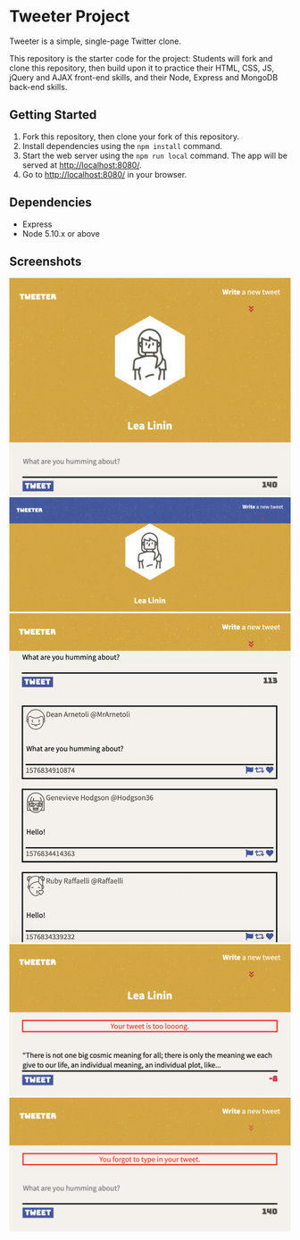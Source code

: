 # Tweeter Project

Tweeter is a simple, single-page Twitter clone.

This repository is the starter code for the project: Students will fork and clone this repository, then build upon it to practice their HTML, CSS, JS, jQuery and AJAX front-end skills, and their Node, Express and MongoDB back-end skills.

## Getting Started

1. Fork this repository, then clone your fork of this repository.
2. Install dependencies using the `npm install` command.
3. Start the web server using the `npm run local` command. The app will be served at <http://localhost:8080/>.
4. Go to <http://localhost:8080/> in your browser.

## Dependencies

- Express
- Node 5.10.x or above

## Screenshots

!["Tablet nav"](https://github.com/lealinin/tweeter/blob/master/docs/1.tablet-nav.png)
!["Desktop nav"](https://github.com/lealinin/tweeter/blob/master/docs/2.desktop-nav.png)
!["Tweets"](https://github.com/lealinin/tweeter/blob/master/docs/3.tweets.png)
!["First error message"](https://github.com/lealinin/tweeter/blob/master/docs/4.error-message-1.png)
!["Second error message"](https://github.com/lealinin/tweeter/blob/master/docs/5.error-message-2.png)
